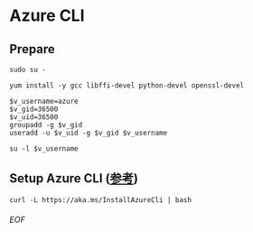 # Azure CLI

## Prepare

    sudo su -
    
    yum install -y gcc libffi-devel python-devel openssl-devel
    
    $v_username=azure
    $v_gid=36500
    $v_uid=36500
    groupadd -g $v_gid
    useradd -u $v_uid -g $v_gid $v_username
    
    su -l $v_username
    

## Setup Azure CLI ([参考](https://docs.microsoft.com/ja-jp/cli/azure/install-azure-cli))
    curl -L https://aka.ms/InstallAzureCli | bash





###### EOF
